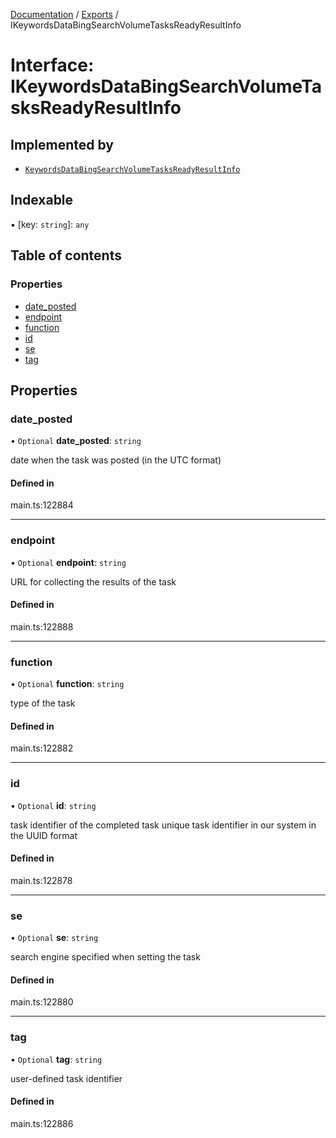 [Documentation](../README.md) / [Exports](../modules.md) / IKeywordsDataBingSearchVolumeTasksReadyResultInfo

# Interface: IKeywordsDataBingSearchVolumeTasksReadyResultInfo

## Implemented by

- [`KeywordsDataBingSearchVolumeTasksReadyResultInfo`](../classes/KeywordsDataBingSearchVolumeTasksReadyResultInfo.md)

## Indexable

▪ [key: `string`]: `any`

## Table of contents

### Properties

- [date\_posted](IKeywordsDataBingSearchVolumeTasksReadyResultInfo.md#date_posted)
- [endpoint](IKeywordsDataBingSearchVolumeTasksReadyResultInfo.md#endpoint)
- [function](IKeywordsDataBingSearchVolumeTasksReadyResultInfo.md#function)
- [id](IKeywordsDataBingSearchVolumeTasksReadyResultInfo.md#id)
- [se](IKeywordsDataBingSearchVolumeTasksReadyResultInfo.md#se)
- [tag](IKeywordsDataBingSearchVolumeTasksReadyResultInfo.md#tag)

## Properties

### date\_posted

• `Optional` **date\_posted**: `string`

date when the task was posted (in the UTC format)

#### Defined in

main.ts:122884

___

### endpoint

• `Optional` **endpoint**: `string`

URL for collecting the results of the task

#### Defined in

main.ts:122888

___

### function

• `Optional` **function**: `string`

type of the task

#### Defined in

main.ts:122882

___

### id

• `Optional` **id**: `string`

task identifier of the completed task
unique task identifier in our system in the UUID format

#### Defined in

main.ts:122878

___

### se

• `Optional` **se**: `string`

search engine specified when setting the task

#### Defined in

main.ts:122880

___

### tag

• `Optional` **tag**: `string`

user-defined task identifier

#### Defined in

main.ts:122886
